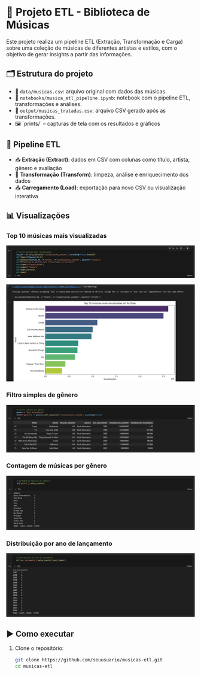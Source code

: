 # 🎵 Projeto ETL - Biblioteca de Músicas

Este projeto realiza um pipeline ETL (Extração, Transformação e Carga) sobre uma coleção de músicas de diferentes artistas e estilos, com o objetivo de gerar insights a partir das informações.

## 🗂️ Estrutura do projeto

- 📁 `data/musicas.csv`: arquivo original com dados das músicas.
- 📓 `notebooks/musica_etl_pipeline.ipynb`: notebook com o pipeline ETL, transformações e análises.
- 📄 `output/musicas_tratadas.csv`: arquivo CSV gerado após as transformações.
- 🖼️ `prints/´ – capturas de tela com os resultados e gráficos
  
## 🔄 Pipeline ETL

- 📥 **Extração (Extract)**: dados em CSV com colunas como título, artista, gênero e avaliação
- 🔧 **Transformação (Transform)**: limpeza, análise e enriquecimento dos dados
- 📤 **Carregamento (Load)**: exportação para novo CSV ou visualização interativa

## 📊 Visualizações

### Top 10 músicas mais visualizadas
![Top 10 músicas mais visualizadas - Código](prints/top_10_visualizacoes_1.png)

![Top 10 músicas mais visualizadas - Gráfico](prints/top_10_visualizacoes_2.png)

### Filtro simples de gênero
![Distribuição por gênero](prints/filtro_genero.png)

### Contagem de músicas por gênero
![Contagem por gênero](prints/contagem_genero.png)

### Distribuição por ano de lançamento
![Distribuição ano de lançamento](prints/distribuicao_ano_lancamento.png)

## ▶️ Como executar

1. Clone o repositório:
   ```bash
   git clone https://github.com/seuusuario/musicas-etl.git
   cd musicas-etl
